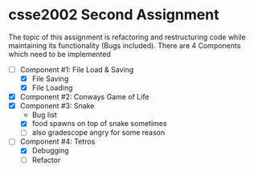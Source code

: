 # csse2002 Second Assignment
The topic of this assignment is refactoring and restructuring code while maintaining its functionality (Bugs included).
There are 4 Components which need to be implemented

- [ ] Component #1: File Load & Saving 
  - [X] File Saving
  - [X] File Loading
- [X] Component #2: Conways Game of Life
- [X] Component #3: Snake
  - Bug list
  - [X] food spawns on top of snake sometimes
  - [ ] also gradescope angry for some reason
- [ ] Component #4: Tetros
  - [X] Debugging
  - [ ] Refactor
